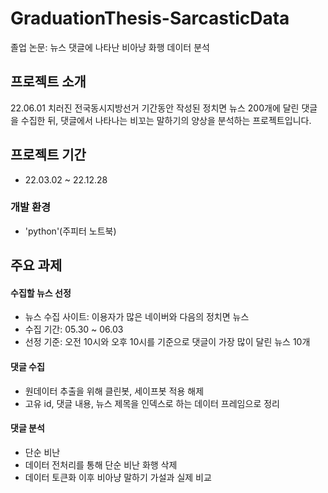 # GraduationThesis-SarcasticData
졸업 논문: 뉴스 댓글에 나타난 비아냥 화행 데이터 분석

## 프로젝트 소개
22.06.01 치러진 전국동시지방선거 기간동안 작성된 정치면 뉴스 200개에 달린 댓글을 수집한 뒤, 댓글에서 나타나는 비꼬는 말하기의 양상을 분석하는 프로젝트입니다.

## 프로젝트 기간
- 22.03.02 ~ 22.12.28

### 개발 환경
- 'python'(주피터 노트북)

## 주요 과제
#### 수집할 뉴스 선정
- 뉴스 수집 사이트: 이용자가 많은 네이버와 다음의 정치면 뉴스
- 수집 기간: 05.30 ~ 06.03
- 선정 기준: 오전 10시와 오후 10시를 기준으로 댓글이 가장 많이 달린 뉴스 10개

#### 댓글 수집
- 원데이터 추출을 위해 클린봇, 세이프봇 적용 해제
- 고유 id, 댓글 내용, 뉴스 제목을 인덱스로 하는 데이터 프레임으로 정리

#### 댓글 분석
- 단순 비난
- 데이터 전처리를 통해 단순 비난 화행 삭제
- 데이터 토큰화 이후 비아냥 말하기 가설과 실제 비교
